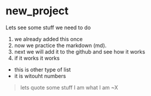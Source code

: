 # new_project

Lets see some stuff we need to do

1. we already added this once
2. now we practice the markdown (md).
3. next we will add it to the github and see how it works
4. if it works it works

* this is other type of list
* it is witouht numbers

> lets quote some stuff
> I am what I am
> ~X

